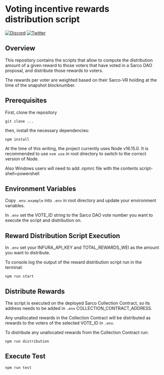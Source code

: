 # Voting incentive rewards distribution script

[![Discord](https://img.shields.io/discord/753398645507883099?color=768AD4&label=discord)](https://discord.com/channels/753398645507883099/)
[![Twitter](https://img.shields.io/twitter/follow/sarcophagusio?style=social)](https://twitter.com/sarcophagusio)

## Overview

This repository contains the scripts that allow to compute the distribution amount of a given reward to those voters that have voted in a Sarco DAO proposal, and distribute those rewards to voters.

The rewards per voter are weighted based on their Sarco-VR holding at the time of the snapshot blocknumber.

## Prerequisites

First, clone the repository

```
git clone ...
```

then, install the necessary dependencies:

```
npm install
```

At the time of this writing, the project currently uses Node v16.15.0. It is recommended to use `nvm use` in root directory to switch to the correct version of Node.

Also Windows users will need to add .npmrc file with the contents script-shell=powershell

## Environment Variables

Copy `.env.example` into `.env` in root directory and update your environment variables.

In `.env` set the VOTE_ID string to the Sarco DAO vote number you want to execute the script and distribution on.

## Reward Distribution Script Execution

In `.env` set your INFURA_API_KEY and TOTAL_REWARDS_WEI as the amount you want to distribute.

To console.log the output of the reward distribution script run in the terminal:

```
npm run start
```

## Distribute Rewards

The script is executed on the deployed Sarco Collection Contract, so its address needs to be added in `.env` COLLECTION_CONTRACT_ADDRESS.

Any unallocated rewards in the Collection Contract will be distributed as rewards to the voters of the selected VOTE_ID in `.env`.

To distribute any unallocated rewards from the Collection Contract run:

```
npm run distribution
```

## Execute Test

```
npm run test
```
